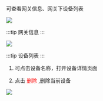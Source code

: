 可查看网关信息、网关下设备列表

<img src="/assets/plant-gateway-overview.png">

:::tip  网关信息
:::

<img src="/assets/plant-gateway-info.png">

:::tip  设备列表
:::

1. 可点击设备名称，打开设备详情页面

2. 点击 <a>删除</a> ,删除当前设备
<img src="/assets/plant-gateway-device-list.png">








<style  scoped>
  a{
    color:red;
  &:hover{
      color:red;  
  }
 }
</style>
